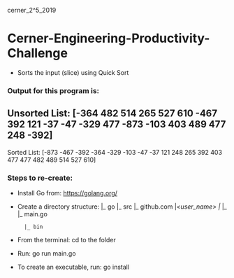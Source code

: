 cerner_2^5_2019

# Cerner-Engineering-Productivity-Challenge
- Sorts the input (slice) using Quick Sort

### Output for this program is:
Unsorted List: [-364 482 514 265 527 610 -467 392 121 -37 -47 -329 477 -873 -103 403 489 477 248 -392]
--------------------
Sorted List: [-873 -467 -392 -364 -329 -103 -47 -37 121 248 265 392 403 477 477 482 489 514 527 610]

### Steps to re-create:
- Install Go from: https://golang.org/
- Create a directory structure:
	|_ go
		|_ src
			|_ github.com
				|_<user_name>
					|_ <project>
						|_ <package>
							|_ main.go
							
		|_ bin
		
- From the terminal: cd to the <package> folder
- Run: go run main.go
- To create an executable, run: go install